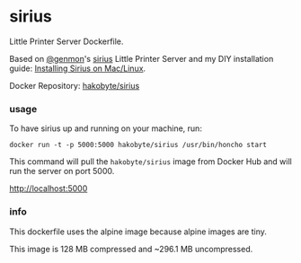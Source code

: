 # sirius

Little Printer Server Dockerfile.

Based on [@genmon](https://github.com/genmon)'s [sirius](https://github.com/genmon/sirius) Little Printer Server and my DIY installation guide: [Installing Sirius on Mac/Linux](https://gist.github.com/hako/f8944cfa7b8fb8115f6d).

Docker Repository: [hakobyte/sirius](https://hub.docker.com/r/hakobyte/sirius/)

### usage

To have sirius up and running on your machine, run:

`docker run -t -p 5000:5000 hakobyte/sirius /usr/bin/honcho start`

This command will pull the `hakobyte/sirius` image from Docker Hub and will run the server on port 5000.

[http://localhost:5000](http://localhost:5000)

### info

This dockerfile uses the alpine image because alpine images are tiny. 

This image is 128 MB compressed and ~296.1 MB uncompressed.
